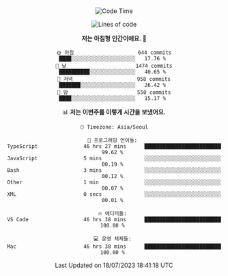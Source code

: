 <div align="center">

<br />

 <!--START_SECTION:waka-->
![Code Time](http://img.shields.io/badge/Code%20Time-1%2C054%20hrs%2010%20mins-blue)

![Lines of code](https://img.shields.io/badge/%EC%A0%80%EB%8A%94%20%EC%97%AC%ED%83%9C%EA%B9%8C%EC%A7%80%20-3.3%20million%20%EC%A4%84%EC%9D%98%20%EC%BD%94%EB%93%9C%EB%A5%BC%20%EC%9E%91%EC%84%B1%ED%96%88%EC%96%B4%EC%9A%94.-blue)

**저는 아침형 인간이에요. 🐤** 

```text
🌞 아침                     644 commits         ████░░░░░░░░░░░░░░░░░░░░░   17.76 % 
🌆 낮　                     1474 commits        ██████████░░░░░░░░░░░░░░░   40.65 % 
🌃 저녁                     958 commits         ███████░░░░░░░░░░░░░░░░░░   26.42 % 
🌙 밤　                     550 commits         ████░░░░░░░░░░░░░░░░░░░░░   15.17 % 
```


📊 **저는 이번주를 이렇게 시간을 보냈어요.** 

```text
🕑︎ Timezone: Asia/Seoul

💬 프로그래밍 언어들: 
TypeScript               46 hrs 27 mins      █████████████████████████   99.62 % 
JavaScript               5 mins              ░░░░░░░░░░░░░░░░░░░░░░░░░   00.19 % 
Bash                     3 mins              ░░░░░░░░░░░░░░░░░░░░░░░░░   00.12 % 
Other                    1 min               ░░░░░░░░░░░░░░░░░░░░░░░░░   00.07 % 
XML                      0 secs              ░░░░░░░░░░░░░░░░░░░░░░░░░   00.01 % 

🔥 에디터들: 
VS Code                  46 hrs 38 mins      █████████████████████████   100.00 % 

💻 운영 체제들: 
Mac                      46 hrs 38 mins      █████████████████████████   100.00 % 
```


 Last Updated on 18/07/2023 18:41:18 UTC
<!--END_SECTION:waka-->

</div>
